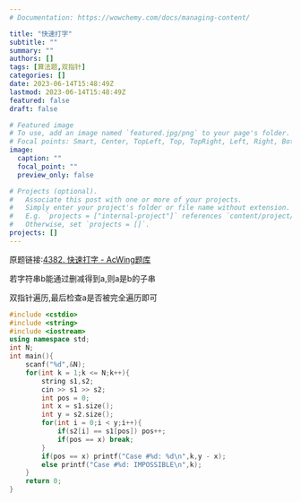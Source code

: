 ```yaml
---
# Documentation: https://wowchemy.com/docs/managing-content/

title: "快速打字"
subtitle: ""
summary: ""
authors: []
tags: [算法题,双指针]
categories: []
date: 2023-06-14T15:48:49Z
lastmod: 2023-06-14T15:48:49Z
featured: false
draft: false

# Featured image
# To use, add an image named `featured.jpg/png` to your page's folder.
# Focal points: Smart, Center, TopLeft, Top, TopRight, Left, Right, BottomLeft, Bottom, BottomRight.
image:
  caption: ""
  focal_point: ""
  preview_only: false

# Projects (optional).
#   Associate this post with one or more of your projects.
#   Simply enter your project's folder or file name without extension.
#   E.g. `projects = ["internal-project"]` references `content/project/deep-learning/index.md`.
#   Otherwise, set `projects = []`.
projects: []
---
```

原题链接:[4382. 快速打字 - AcWing题库](https://www.acwing.com/problem/content/4385/)

若字符串b能通过删减得到a,则a是b的子串

双指针遍历,最后检查a是否被完全遍历即可
```c++
#include <cstdio>
#include <string>
#include <iostream>
using namespace std;
int N;
int main(){
	scanf("%d",&N);
	for(int k = 1;k <= N;k++){
		string s1,s2;
		cin >> s1 >> s2;
		int pos = 0;
		int x = s1.size();
		int y = s2.size();
		for(int i = 0;i < y;i++){
			if(s2[i] == s1[pos]) pos++;
			if(pos == x) break;
		}
		if(pos == x) printf("Case #%d: %d\n",k,y - x);
		else printf("Case #%d: IMPOSSIBLE\n",k);
	}
	return 0;
}
```
